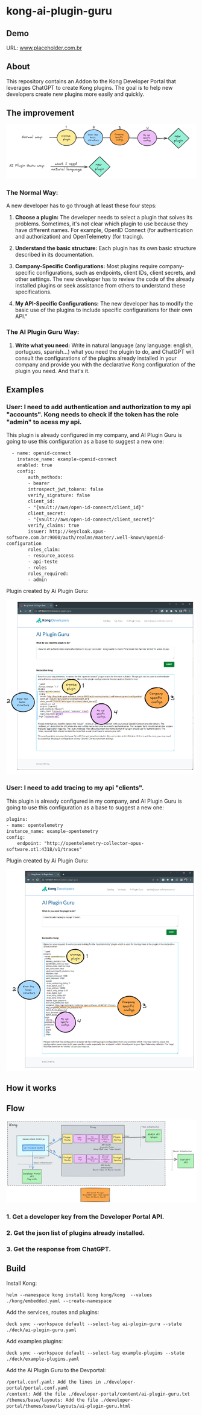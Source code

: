 # kong-ai-plugin-guru

## Demo

URL: www.placeholder.com.br

## About

This repository contains an Addon to the Kong Developer Portal that leverages ChatGPT to create Kong plugins. The goal is to help new developers create new plugins more easily and quickly.

## The improvement

![normalway-versus-aipluginguruway](images/normalway-versus-aipluginguruway.png)

### The Normal Way:
A new developer has to go through at least these four steps:

1) **Choose a plugin:** The developer needs to select a plugin that solves its problems. Sometimes, it's not clear which plugin to use because they have different names. For example, OpenID Connect (for authentication and authorization) and OpenTelemetry (for tracing).

2) **Understand the basic structure:** Each plugin has its own basic structure described in its documentation.

3) **Company-Specific Configurations:** Most plugins require company-specific configurations, such as endpoints, client IDs, client secrets, and other settings. The new developer has to review the code of the already installed plugins or seek assistance from others to understand these specifications.

4) **My API-Specific Configurations:** The new developer has to modify the basic use of the plugins to include specific configurations for their own API."

### The AI Plugin Guru Way:

1) **Write what you need:** Write in natural language (any language: english, portugues, spanish...) what you need the plugin to do, and ChatGPT will consult the configurations of the plugins already installed in your company and provide you with the declarative Kong configuration of the plugin you need. And that's it.


## Examples

### User: I need to add authentication and authorization to my api "accounts". Kong needs to check if the token has the role "admin" to acess my api.

This plugin is already configured in my company, and AI Plugin Guru is going to use this configuration as a base to suggest a new one:

```
  - name: openid-connect
    instance_name: example-openid-connect
    enabled: true
    config:
        auth_methods:
        - bearer
        introspect_jwt_tokens: false
        verify_signature: false
        client_id: 
        - "{vault://aws/open-id-connect/client_id}"
        client_secret: 
        - "{vault://aws/open-id-connect/client_secret}"
        verify_claims: true
        issuer: http://keycloak.opus-software.com.br:9000/auth/realms/master/.well-known/openid-configuration
        roles_claim:
        - resource_access
        - api-teste
        - roles
        roles_required:
        - admin
```

Plugin created by Ai Plugin Guru:

![openidconnet](images/openidconnet.png)



### User: I need to add tracing to my api "clients".

This plugin is already configured in my company, and AI Plugin Guru is going to use this configuration as a base to suggest a new one:
```
plugins:
- name: opentelemetry
instance_name: example-opentemetry
config:
    endpoint: "http://opentelemetry-collector-opus-software.otl:4318/v1/traces"
```
Plugin created by Ai Plugin Guru:

![opentelemetry](images/opentelemetry.png)



## How it works

## Flow

![Screenshot](images/flow.png)

### 1. Get a developer key from the Developer Portal API.

### 2. Get the json list of plugins already installed.

### 3. Get the response from ChatGPT.

## Build

Install Kong:
```
helm --namespace kong install kong kong/kong  --values ./kong/embedded.yaml --create-namespace
```

Add the services, routes and plugins:
```
deck sync --workspace default --select-tag ai-plugin-guru --state ./deck/ai-plugin-guru.yaml
```

Add examples plugins:
```
deck sync --workspace default --select-tag example-plugins --state ./deck/example-plugins.yaml
```

Add the Ai Plugin Guru to the Devportal:
```
/portal.conf.yaml: Add the lines in ./developer-portal/portal.conf.yaml
/content: Add the file ./developer-portal/content/ai-plugin-guru.txt
/themes/base/layouts: Add the file ./developer-portal/themes/base/layouts/ai-plugin-guru.html
```
